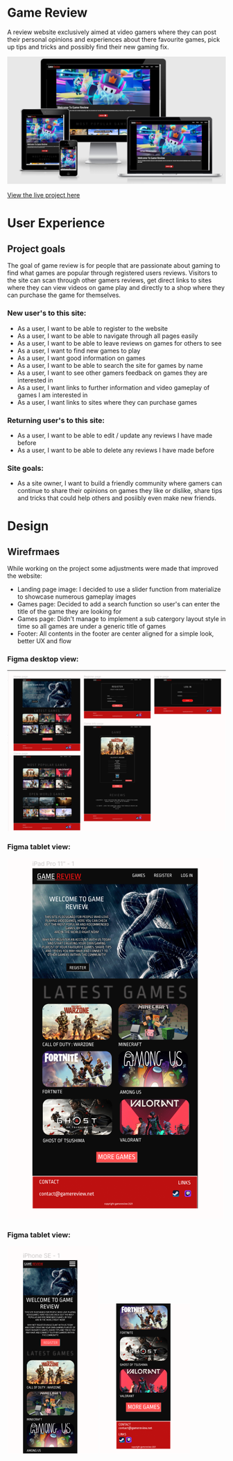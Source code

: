 # Game Review

A review website exclusively aimed at video gamers where they can post their personal opinions and experiences about there favourite games, pick up tips and tricks and possibly find their new gaming fix.

![GAME REVIEW](/static/images/ms3.png)

[View the live project here ](https://flask-gamer-review-project.herokuapp.com/home)

# User Experience

## Project goals
The goal of game review is for people that are passionate about gaming to find what games are popular through registered users reviews. Visitors to the site can scan through other gamers reviews, get direct links to sites where they can view videos on game play and directly to a shop where they can purchase the game for themselves.

### New user's to this site:
* As a user, I want to be able to register to the website
* As a user, I want to be able to navigate through all pages easily
* As a user, I want to be able to leave reviews on games for others to see
* As a user, I want to find new games to play
* As a user, I want good information on games
* As a user, I want to be able to search the site for games by name
* As a user, I want to see other gamers feedback on games they are interested in
* As a user, I want links to further information and video gameplay of games I am interested in
* As a user, I want links to sites where they can purchase games

### Returning user's to this site:
* As a user, I want to be able to edit / update any reviews I have made before
* As a user, I want to be able to delete any reviews I have made before

### Site goals:
* As a site owner, I want to build a friendly community where gamers can continue to share their opinions on games they like or dislike, share tips and tricks that could help others and posiibly even make new friends.

# Design

## Wirefrmaes

While working on the project some adjustments were made that improved the website:

* Landing page image: I decided to use a slider function from materialize to showcase numerous gameplay images
* Games page: Decided to add a search function so user's can enter the title of the game they are looking for
* Games page: Didn't manage to implement a sub catergory layout style in time so all games are under a generic title of games
* Footer: All contents in the footer are center aligned for a simple look, better UX and flow

### Figma desktop view:

![GAME REVIEW](/static/images/figmadesktop.png)

### Figma tablet view:

![GAME REVIEW](/static/images/figmatablet.png)

### Figma tablet view:

![GAME REVIEW](/static/images/figmaphone1.png)
![GAME REVIEW](/static/images/figmaphone2.png)